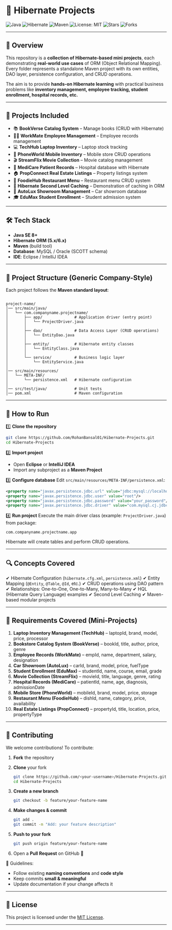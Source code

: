 # 🐍 Hibernate Projects

![Java](https://img.shields.io/badge/Java-8+-blue.svg)
![Hibernate](https://img.shields.io/badge/Hibernate-ORM-green.svg)
![Maven](https://img.shields.io/badge/Maven-Build-orange.svg)
![License: MIT](https://img.shields.io/badge/License-MIT-yellow.svg)
![Stars](https://img.shields.io/github/stars/RohanBansal01/Hibernate-Projects?style=social)
![Forks](https://img.shields.io/github/forks/RohanBansal01/Hibernate-Projects?style=social)

---

## 📖 Overview

This repository is a **collection of Hibernate-based mini projects**, each demonstrating **real-world use cases** of ORM (Object Relational Mapping).
Every folder represents a standalone Maven project with its own entities, DAO layer, persistence configuration, and CRUD operations.

The aim is to provide **hands-on Hibernate learning** with practical business problems like **inventory management, employee tracking, student enrollment, hospital records, etc.**

---

## 📂 Projects Included

* 📚 **BookVerse Catalog System** – Manage books (CRUD with Hibernate)
* 👨‍💼 **WorkMate Employee Management** – Employee records management
* 💻 **TechHub Laptop Inventory** – Laptop stock tracking
* 📱 **PhoneWorld Mobile Inventory** – Mobile store CRUD operations
* 🎬 **StreamFlix Movie Collection** – Movie catalog management
* 🏥 **MediCare Patient Records** – Hospital database with Hibernate
* 🏠 **PropConnect Real Estate Listings** – Property listings system
* 🍴 **FoodieHub Restaurant Menu** – Restaurant menu CRUD system
* 💾 **Hibernate Second Level Caching** – Demonstration of caching in ORM
* 🚗 **AutoLux Showroom Management** – Car showroom database
* 🎓 **EduMax Student Enrollment** – Student admission system

---

## 🛠️ Tech Stack

* **Java SE 8+**
* **Hibernate ORM (5.x/6.x)**
* **Maven** (build tool)
* **Database**: MySQL / Oracle (SCOTT schema)
* **IDE**: Eclipse / IntelliJ IDEA

---

## 📂 Project Structure (Generic Company-Style)

Each project follows the **Maven standard layout**:

```

project-name/
│── src/main/java/
│   └── com.companyname.projectname/
│       ├── app/              # Application driver (entry point)
│       │   └── ProjectDriver.java
│       │
│       ├── dao/              # Data Access Layer (CRUD operations)
│       │   └── EntityDao.java
│       │
│       ├── entity/           # Hibernate entity classes
│       │   └── EntityClass.java
│       │
│       └── service/          # Business logic layer
│           └── EntityService.java
│
│── src/main/resources/
│   └── META-INF/
│       └── persistence.xml   # Hibernate configuration
│
│── src/test/java/            # Unit tests
│── pom.xml                   # Maven configuration

````

---

## 🚀 How to Run

1️⃣ **Clone the repository**

```bash
git clone https://github.com/RohanBansal01/Hibernate-Projects.git
cd Hibernate-Projects
````

2️⃣ **Import project**

* Open **Eclipse** or **IntelliJ IDEA**
* Import any subproject as a **Maven Project**

3️⃣ **Configure database**
Edit `src/main/resources/META-INF/persistence.xml`:

```xml
<property name="javax.persistence.jdbc.url" value="jdbc:mysql://localhost:3306/hibernate_db"/>
<property name="javax.persistence.jdbc.user" value="root"/>
<property name="javax.persistence.jdbc.password" value="your_password"/>
<property name="javax.persistence.jdbc.driver" value="com.mysql.cj.jdbc.Driver"/>
```

4️⃣ **Run project**
Execute the main driver class (example: `ProjectDriver.java`) from package:

```
com.companyname.projectname.app
```

Hibernate will create tables and perform CRUD operations.

---

## 🔍 Concepts Covered

✔ Hibernate Configuration (`hibernate.cfg.xml`, `persistence.xml`)
✔ Entity Mapping (`@Entity`, `@Table`, `@Id`, etc.)
✔ CRUD operations using DAO pattern
✔ Relationships: One-to-One, One-to-Many, Many-to-Many
✔ HQL (Hibernate Query Language) examples
✔ Second Level Caching
✔ Maven-based modular projects

---

## 📝 Requirements Covered (Mini-Projects)

1. **Laptop Inventory Management (TechHub)** – laptopId, brand, model, price, processor
2. **Bookstore Catalog System (BookVerse)** – bookId, title, author, price, genre
3. **Employee Records (WorkMate)** – empId, name, department, salary, designation
4. **Car Showroom (AutoLux)** – carId, brand, model, price, fuelType
5. **Student Enrollment (EduMax)** – studentId, name, course, email, grade
6. **Movie Collection (StreamFlix)** – movieId, title, language, genre, rating
7. **Hospital Records (MediCare)** – patientId, name, age, diagnosis, admissionDate
8. **Mobile Store (PhoneWorld)** – mobileId, brand, model, price, storage
9. **Restaurant Menu (FoodieHub)** – dishId, name, category, price, availability
10. **Real Estate Listings (PropConnect)** – propertyId, title, location, price, propertyType

---

## 🤝 Contributing

We welcome contributions! To contribute:

1. **Fork** the repository
2. **Clone** your fork

   ```bash
   git clone https://github.com/<your-username>/Hibernate-Projects.git
   cd Hibernate-Projects
   ```
3. **Create a new branch**

   ```bash
   git checkout -b feature/your-feature-name
   ```
4. **Make changes & commit**

   ```bash
   git add .
   git commit -m "Add: your feature description"
   ```
5. **Push to your fork**

   ```bash
   git push origin feature/your-feature-name
   ```
6. Open a **Pull Request** on GitHub 🎉

📌 Guidelines:

* Follow existing **naming conventions** and **code style**
* Keep commits **small & meaningful**
* Update documentation if your change affects it

---

## 📜 License

This project is licensed under the [MIT License](LICENSE).

---


